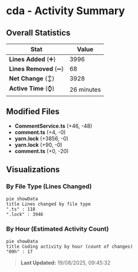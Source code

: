 # cda - Activity Summary 

## Overall Statistics

| Stat                   | Value                                                             |
| ---------------------- | ----------------------------------------------------------------- |
| **Lines Added** (➕)   | 3996                                          |
| **Lines Removed** (➖) | 68                                        |
| **Net Change** (↕)    | 3928                |
| **Active Time** (⌚)   | 26 minutes |


## Modified Files
- **CommentService.ts** (+46, -48)
- **comment.ts** (+4, -0)
- **yarn.lock** (+3856, -0)
- **yarn.lock** (+90, -0)
- **comment.ts** (+0, -20)

## Visualizations

### By File Type (Lines Changed)

```mermaid
pie showData
title Lines changed by file type
".ts" : 118
".lock" : 3946
```

### By Hour (Estimated Activity Count)

```mermaid
pie showData
title Coding activity by hour (count of changes)
"09h" : 17
```


> **Last Updated:** 19/08/2025, 09:45:32